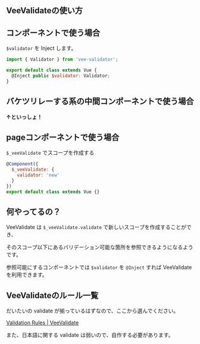 ## VeeValidateの使い方

## コンポーネントで使う場合

`$validator` を Inject します。

```javascript
import { Validator } from 'vee-validator';

export default class extends Vue {
  @Inject public $validator: Validator;
}
```

## バケツリレーする系の中間コンポーネントで使う場合

**↑といっしょ！**

## pageコンポーネントで使う場合

`$_veeValidate` でスコープを作成する

```javascript
@Component({
  $_veeValidate: {
    validator: 'new'
  }
})
export default class extends Vue {}
```

## 何やってるの？

VeeValidate は `$_veeValidate.validate` で新しいスコープを作成することができ、

そのスコープ以下にあるバリデーション可能な箇所を参照できるようになるようです。

参照可能にするコンポーネントでは `$validator` を `@Inject` すれば VeeValidate を利用できます。

## VeeValidateのルール一覧

だいたいの validate が揃っているはずなので、ここから選んでください。

[Validation Rules | VeeValidate](https://baianat.github.io/vee-validate/guide/rules.html)

また、日本語に関する validate は弱いので、自作する必要があります。
